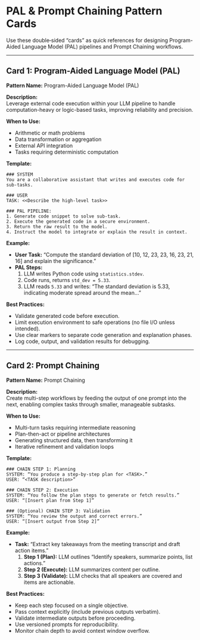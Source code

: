 # PAL & Prompt Chaining Pattern Cards

Use these double‑sided “cards” as quick references for designing Program-Aided Language Model (PAL) pipelines and Prompt Chaining workflows.

---

## Card 1: Program-Aided Language Model (PAL)

**Pattern Name:** Program-Aided Language Model (PAL)

**Description:**  
Leverage external code execution within your LLM pipeline to handle computation-heavy or logic-based tasks, improving reliability and precision.

**When to Use:**  
- Arithmetic or math problems  
- Data transformation or aggregation  
- External API integration  
- Tasks requiring deterministic computation

**Template:**
```text
### SYSTEM
You are a collaborative assistant that writes and executes code for sub-tasks.

### USER
TASK: <<Describe the high-level task>>

### PAL PIPELINE:
1. Generate code snippet to solve sub-task.
2. Execute the generated code in a secure environment.
3. Return the raw result to the model.
4. Instruct the model to integrate or explain the result in context.
```

**Example:**  
- **User Task:** “Compute the standard deviation of [10, 12, 23, 23, 16, 23, 21, 16] and explain the significance.”  
- **PAL Steps:**
  1. LLM writes Python code using `statistics.stdev`.  
  2. Code runs, returns `std_dev = 5.33`.  
  3. LLM reads `5.33` and writes: “The standard deviation is 5.33, indicating moderate spread around the mean...”

**Best Practices:**  
- Validate generated code before execution.  
- Limit execution environment to safe operations (no file I/O unless intended).  
- Use clear markers to separate code generation and explanation phases.  
- Log code, output, and validation results for debugging.

---

## Card 2: Prompt Chaining

**Pattern Name:** Prompt Chaining

**Description:**  
Create multi-step workflows by feeding the output of one prompt into the next, enabling complex tasks through smaller, manageable subtasks.

**When to Use:**  
- Multi-turn tasks requiring intermediate reasoning  
- Plan-then-act or pipeline architectures  
- Generating structured data, then transforming it  
- Iterative refinement and validation loops

**Template:**
```text
### CHAIN STEP 1: Planning
SYSTEM: “You produce a step-by-step plan for <TASK>.”
USER: “<TASK description>”

### CHAIN STEP 2: Execution
SYSTEM: “You follow the plan steps to generate or fetch results.”
USER: “[Insert plan from Step 1]”

### (Optional) CHAIN STEP 3: Validation
SYSTEM: “You review the output and correct errors.”
USER: “[Insert output from Step 2]”
```

**Example:**  
- **Task:** “Extract key takeaways from the meeting transcript and draft action items.”  
  1. **Step 1 (Plan):** LLM outlines “Identify speakers, summarize points, list actions.”  
  2. **Step 2 (Execute):** LLM summarizes content per outline.  
  3. **Step 3 (Validate):** LLM checks that all speakers are covered and items are actionable.

**Best Practices:**  
- Keep each step focused on a single objective.  
- Pass context explicitly (include previous outputs verbatim).  
- Validate intermediate outputs before proceeding.  
- Use versioned prompts for reproducibility.  
- Monitor chain depth to avoid context window overflow.

